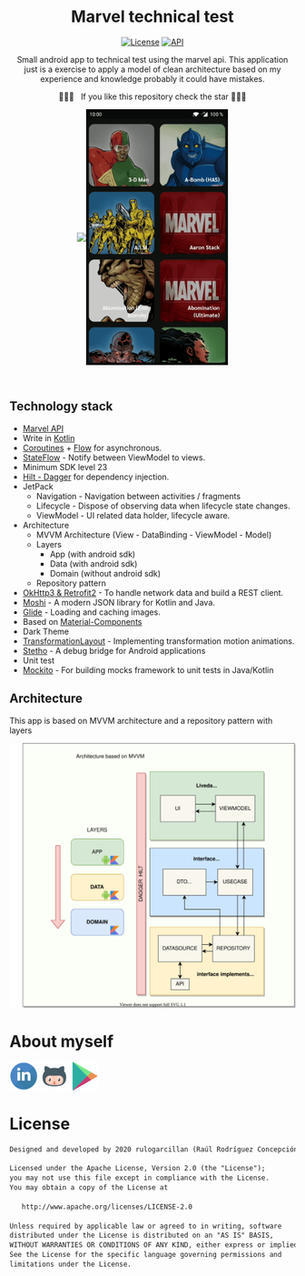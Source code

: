 <h1 align="center">Marvel technical test</h1>

<p align="center">
  <a href="https://opensource.org/licenses/Apache-2.0"><img alt="License" src="https://img.shields.io/badge/License-Apache%202.0-blue.svg"/></a>
  <a href="https://android-arsenal.com/api?level=23"><img alt="API" src="https://img.shields.io/badge/API-23%2B-brightgreen.svg?style=flat"/></a>
</p>

<p align="center">
Small android app to technical test using the marvel api. This application just is a exercise to apply a model of clean architecture based on my experience and knowledge probably it could have mistakes.</p>

<p align="center">🌟🌟🌟 &nbsp; If you like this repository check the star 🌟🌟🌟</p>

<p align="center"><img src="/images/preview.gif" align="center" width="250px"/><img src="/images/error.gif" align="center" width="250px"/></p>

</br>

## Technology stack
- [Marvel API](https://developer.marvel.com/documentation/getting_started)
- Write in [Kotlin](https://kotlinlang.org/)
- [Coroutines](https://github.com/Kotlin/kotlinx.coroutines) + [Flow](https://kotlin.github.io/kotlinx.coroutines/kotlinx-coroutines-core/kotlinx.coroutines.flow/) for asynchronous.
- [StateFlow](https://kotlin.github.io/kotlinx.coroutines/kotlinx-coroutines-core/kotlinx.coroutines.flow/-state-flow/index.html) - Notify between ViewModel to views.
- Minimum SDK level 23
- [Hilt - Dagger](https://dagger.dev/hilt/) for dependency injection.
- JetPack
  - Navigation - Navigation between activities / fragments
  - Lifecycle - Dispose of observing data when lifecycle state changes.
  - ViewModel - UI related data holder, lifecycle aware.
- Architecture
  - MVVM Architecture (View - DataBinding - ViewModel - Model)
  - Layers
    - App (with android sdk)
    - Data (with android sdk)
    - Domain (without android sdk)
  - Repository pattern
- [OkHttp3 & Retrofit2](https://github.com/square/retrofit) - To handle network data and build a REST client.
- [Moshi](https://github.com/square/moshi/) - A modern JSON library for Kotlin and Java.
- [Glide](https://github.com/bumptech/glide) - Loading and caching images.
- Based on [Material-Components](https://github.com/material-components/material-components-android)
- Dark Theme
- [TransformationLayout](https://github.com/skydoves/transformationlayout) - Implementing transformation motion animations.
- [Stetho](http://facebook.github.io/stetho/) - A debug bridge for Android applications
- Unit test
- [Mockito](https://site.mockito.org/) - For building mocks framework to unit tests in Java/Kotlin

## Architecture
This app is based on MVVM architecture and a repository pattern with layers

<img alt="Linkedin" src="/images/architecture.svg"/>

# About myself

<p align="left">
  <a href="https://www.linkedin.com/in/raul-rodriguez-concepcion/"><img alt="Linkedin" src="/images/linkedin.svg" width="50px"/></a>
    <a href="https://github.com/rulogarcillan"><img alt="github" src="/images/github.png" width="50px"/></a>
  <a href="https://play.google.com/store/apps/developer?id=Ra%C3%BAl%20R.&hl=es"><img alt="playstore" src="/images/playstore.png" width="50px"/></a>    
</p>

# License
```xml
Designed and developed by 2020 rulogarcillan (Raúl Rodríguez Concepción)

Licensed under the Apache License, Version 2.0 (the "License");
you may not use this file except in compliance with the License.
You may obtain a copy of the License at

   http://www.apache.org/licenses/LICENSE-2.0

Unless required by applicable law or agreed to in writing, software
distributed under the License is distributed on an "AS IS" BASIS,
WITHOUT WARRANTIES OR CONDITIONS OF ANY KIND, either express or implied.
See the License for the specific language governing permissions and
limitations under the License.
```
